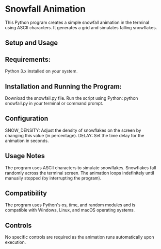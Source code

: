 # Snowfall Animation
This Python program creates a simple snowfall animation in the terminal using ASCII characters. It generates a grid and simulates falling snowflakes.

## Setup and Usage

## Requirements:
Python 3.x installed on your system.

## Installation and Running the Program:
Download the snowfall.py file.
Run the script using Python: python snowfall.py in your terminal or command prompt.

## Configuration
SNOW_DENSITY: Adjust the density of snowflakes on the screen by changing this value (in percentage).
DELAY: Set the time delay for the animation in seconds.

## Usage Notes
The program uses ASCII characters to simulate snowflakes.
Snowflakes fall randomly across the terminal screen.
The animation loops indefinitely until manually stopped (by interrupting the program).

## Compatibility
The program uses Python's os, time, and random modules and is compatible with Windows, Linux, and macOS operating systems.

## Controls
No specific controls are required as the animation runs automatically upon execution.
